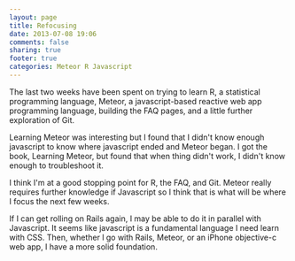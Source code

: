 ```yaml
---
layout: page
title: Refocusing
date: 2013-07-08 19:06
comments: false
sharing: true
footer: true
categories: Meteor R Javascript
---
```

The last two weeks have been spent on trying to learn R, a statistical programming language, Meteor, a javascript-based reactive web app programming language, building the FAQ pages, and a little further exploration of Git. 

Learning Meteor was interesting but I found that I didn't know enough javascript to know where javascript ended and Meteor began. I got the book, Learning Meteor, but found that when thing didn't work, I didn't know enough to troubleshoot it. 

I think I'm at a good stopping point for R, the FAQ, and Git. Meteor really requires further knowledge if Javascript so I think that is what will be where I focus the next few weeks. 

If I can get rolling on Rails again, I may be able to do it in parallel with Javascript. It seems like javascript is a fundamental language I need learn with CSS. Then, whether l go with Rails, Meteor, or an iPhone objective-c web app, I have a more solid foundation. 